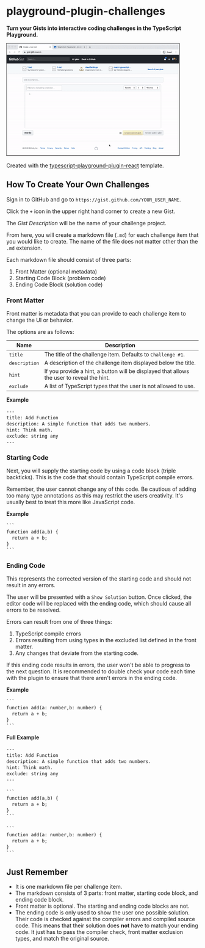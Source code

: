 # playground-plugin-challenges

**Turn your Gists into interactive coding challenges in the TypeScript Playground.**

<img src="src/assets/example.gif" alt="Demo GIF" style="max-width: 90%; margin: 0 auto;" />

Created with the [typescript-playground-plugin-react](https://github.com/gojutin/typescript-playground-plugin-react) template.

## How To Create Your Own Challenges

Sign in to GitHub and go to `https://gist.github.com/YOUR_USER_NAME`.

Click the `+` icon in the upper right hand corner to create a new Gist.

 The *Gist Description* will be the name of your challenge project.

 From here, you will create a markdown file (`.md`) for each challenge item that you would like to create. The name of the file does not matter other than the `.md` extension.

Each markdown file should consist of three parts:
1. Front Matter (optional metadata)
2. Starting Code Block (problem code)
3. Ending Code Block (solution code)

### **Front Matter**

Front matter is metadata that you can provide to each challenge item to change the UI or behavior. 

The options are as follows:

| Name | Description|
|--|--|
|`title` |The title of the challenge item. Defaults to `Challenge #1`. |
|`description`|A description of the challenge item displayed below the title.|
|`hint`|If you provide a hint, a button will be displayed that allows the user to reveal the hint.|
|`exclude`|A list of TypeScript types that the user is not allowed to use.  |

**Example** 

```
---
title: Add Function
description: A simple function that adds two numbers.
hint: Think math.
exclude: string any
---
```

### Starting Code
Next, you will supply the starting code by using a code block (triple backticks).
This is the code that should contain TypeScript compile errors. 

Remember, the user cannot change any of this code. Be cautious of adding too many type annotations as this may restrict the users creativity. It's usually best to treat this more like JavaScript code.

**Example** 

````` 
```
function add(a,b) {
  return a + b;
}
```
`````

### Ending Code
This represents the corrected version of the starting code and should not result in any errors. 


The user will be presented with a `Show Solution` button. Once clicked, the editor code will be replaced with the ending code, which should cause all errors to be resolved.

Errors can result from one of three things:
1. TypeScript compile errors
2. Errors resulting from using types in the excluded list defined in the front matter.
3. Any changes that deviate from the starting code.

If this ending code results in errors, the user won't be able to progress to the next question. It is recommended to double check your code each time with the plugin to ensure that there aren't errors in the ending code.

**Example** 

````` 
```
function add(a: number,b: number) {
  return a + b;
}
```
`````

**Full Example**

`````
---
title: Add Function
description: A simple function that adds two numbers.
hint: Think math.
exclude: string any
---

```
function add(a,b) {
  return a + b;
}
```

```
function add(a: number,b: number) {
  return a + b;
}
```
`````

## Just Remember

- It is one markdown file per challenge item.
- The markdown consists of 3 parts: front matter, starting code block, and ending code block.
- Front matter is optional. The starting and ending code blocks are not.
- The ending code is only used to show the user one possible solution. Their code is checked against the compiler errors and compiled source code. This means that their solution does **not** have to match your ending code. It just has to pass the compiler check, front matter exclusion types, and match the original source.